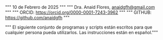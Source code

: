 """ 10 de Febrero de 2025  """
""" Dra. Anaid Flores, anaidgfh@gmail.com  """
""" ORCID: https://orcid.org/0000-0001-7243-3962 """
""" GITHUB: https://github.com/anaidgfh """

""" El siguiente conjunto de programas y scripts están escritos para que cualquier persona pueda utilizarlos. Las instrucciones están en español."""
